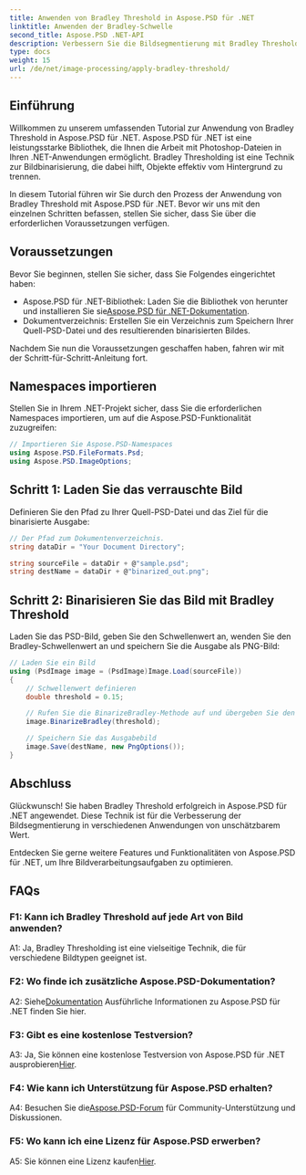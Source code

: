 ```yaml
---
title: Anwenden von Bradley Threshold in Aspose.PSD für .NET
linktitle: Anwenden der Bradley-Schwelle
second_title: Aspose.PSD .NET-API
description: Verbessern Sie die Bildsegmentierung mit Bradley Threshold in Aspose.PSD für .NET. Eine Schritt-für-Schritt-Anleitung für eine effektive Binärisierung.
type: docs
weight: 15
url: /de/net/image-processing/apply-bradley-threshold/
---
```

## Einführung

Willkommen zu unserem umfassenden Tutorial zur Anwendung von Bradley Threshold in Aspose.PSD für .NET. Aspose.PSD für .NET ist eine leistungsstarke Bibliothek, die Ihnen die Arbeit mit Photoshop-Dateien in Ihren .NET-Anwendungen ermöglicht. Bradley Thresholding ist eine Technik zur Bildbinarisierung, die dabei hilft, Objekte effektiv vom Hintergrund zu trennen.

In diesem Tutorial führen wir Sie durch den Prozess der Anwendung von Bradley Threshold mit Aspose.PSD für .NET. Bevor wir uns mit den einzelnen Schritten befassen, stellen Sie sicher, dass Sie über die erforderlichen Voraussetzungen verfügen.

## Voraussetzungen

Bevor Sie beginnen, stellen Sie sicher, dass Sie Folgendes eingerichtet haben:

-  Aspose.PSD für .NET-Bibliothek: Laden Sie die Bibliothek von herunter und installieren Sie sie[Aspose.PSD für .NET-Dokumentation](https://reference.aspose.com/psd/net/).
- Dokumentverzeichnis: Erstellen Sie ein Verzeichnis zum Speichern Ihrer Quell-PSD-Datei und des resultierenden binarisierten Bildes.

Nachdem Sie nun die Voraussetzungen geschaffen haben, fahren wir mit der Schritt-für-Schritt-Anleitung fort.

## Namespaces importieren

Stellen Sie in Ihrem .NET-Projekt sicher, dass Sie die erforderlichen Namespaces importieren, um auf die Aspose.PSD-Funktionalität zuzugreifen:

```csharp
// Importieren Sie Aspose.PSD-Namespaces
using Aspose.PSD.FileFormats.Psd;
using Aspose.PSD.ImageOptions;
```

## Schritt 1: Laden Sie das verrauschte Bild

Definieren Sie den Pfad zu Ihrer Quell-PSD-Datei und das Ziel für die binarisierte Ausgabe:

```csharp
// Der Pfad zum Dokumentenverzeichnis.
string dataDir = "Your Document Directory";

string sourceFile = dataDir + @"sample.psd";
string destName = dataDir + @"binarized_out.png";
```

## Schritt 2: Binarisieren Sie das Bild mit Bradley Threshold

Laden Sie das PSD-Bild, geben Sie den Schwellenwert an, wenden Sie den Bradley-Schwellenwert an und speichern Sie die Ausgabe als PNG-Bild:

```csharp
// Laden Sie ein Bild
using (PsdImage image = (PsdImage)Image.Load(sourceFile))
{
    // Schwellenwert definieren
    double threshold = 0.15;

    // Rufen Sie die BinarizeBradley-Methode auf und übergeben Sie den Schwellenwert als Parameter
    image.BinarizeBradley(threshold);

    // Speichern Sie das Ausgabebild
    image.Save(destName, new PngOptions());
}
```

## Abschluss

Glückwunsch! Sie haben Bradley Threshold erfolgreich in Aspose.PSD für .NET angewendet. Diese Technik ist für die Verbesserung der Bildsegmentierung in verschiedenen Anwendungen von unschätzbarem Wert.

Entdecken Sie gerne weitere Features und Funktionalitäten von Aspose.PSD für .NET, um Ihre Bildverarbeitungsaufgaben zu optimieren.

## FAQs

### F1: Kann ich Bradley Threshold auf jede Art von Bild anwenden?

A1: Ja, Bradley Thresholding ist eine vielseitige Technik, die für verschiedene Bildtypen geeignet ist.

### F2: Wo finde ich zusätzliche Aspose.PSD-Dokumentation?

 A2: Siehe[Dokumentation](https://reference.aspose.com/psd/net/) Ausführliche Informationen zu Aspose.PSD für .NET finden Sie hier.

### F3: Gibt es eine kostenlose Testversion?

 A3: Ja, Sie können eine kostenlose Testversion von Aspose.PSD für .NET ausprobieren[Hier](https://releases.aspose.com/).

### F4: Wie kann ich Unterstützung für Aspose.PSD erhalten?

 A4: Besuchen Sie die[Aspose.PSD-Forum](https://forum.aspose.com/c/psd/34) für Community-Unterstützung und Diskussionen.

### F5: Wo kann ich eine Lizenz für Aspose.PSD erwerben?

 A5: Sie können eine Lizenz kaufen[Hier](https://purchase.aspose.com/buy).